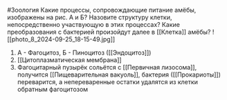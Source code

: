 #Зоология 
Какие процессы, сопровождающие питание амёбы, изображены на рис. А и Б? Назовите структуру клетки, непосредственно участвующую в этих процессах? Какие преобразования с бактерией произойдут далее в [[Клетка]] амёбы?
![[photo_8_2024-09-25_18-15-49.jpg]]
1. А - Фагоцитоз, Б - Пиноцитоз ([[Эндоцитоз]])
2. [[Цитоплазматическая мембрана]]
3. Фагоцитарный пузырёк сольётся с [[Первичная лизосома]], получится [[Пищеварительная вакуоль]], бактерия ([[Прокариоты]]) переварится, а непереваренные остатки удалятся из клетки обратным фагоцитозом